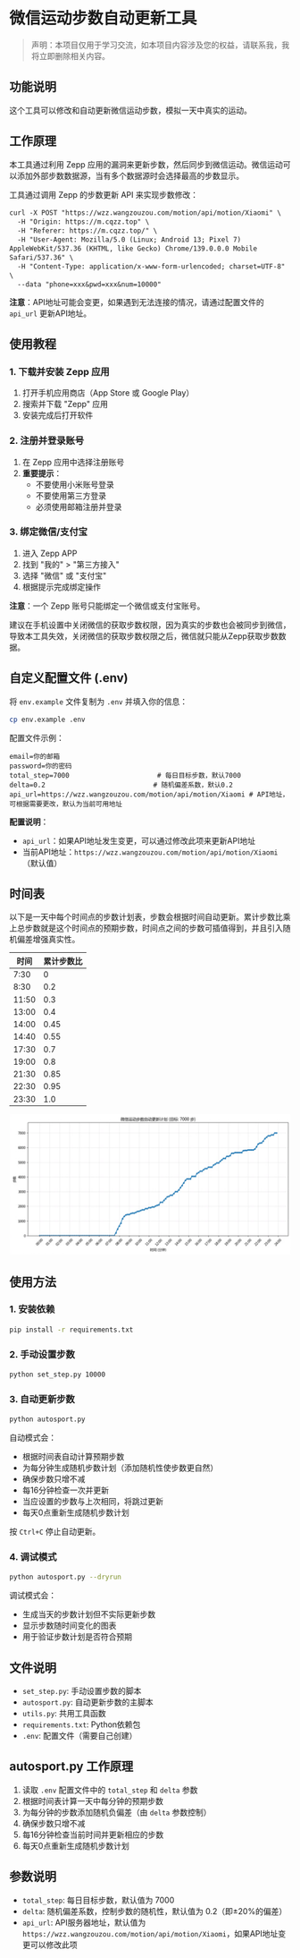 # 微信运动步数自动更新工具

> 声明：本项目仅用于学习交流，如本项目内容涉及您的权益，请联系我，我将立即删除相关内容。

## 功能说明

这个工具可以修改和自动更新微信运动步数，模拟一天中真实的运动。

## 工作原理

本工具通过利用 Zepp 应用的漏洞来更新步数，然后同步到微信运动。微信运动可以添加外部步数数据源，当有多个数据源时会选择最高的步数显示。

工具通过调用 Zepp 的步数更新 API 来实现步数修改：
```
curl -X POST "https://wzz.wangzouzou.com/motion/api/motion/Xiaomi" \
  -H "Origin: https://m.cqzz.top" \
  -H "Referer: https://m.cqzz.top/" \
  -H "User-Agent: Mozilla/5.0 (Linux; Android 13; Pixel 7) AppleWebKit/537.36 (KHTML, like Gecko) Chrome/139.0.0.0 Mobile Safari/537.36" \
  -H "Content-Type: application/x-www-form-urlencoded; charset=UTF-8" \
  --data "phone=xxx&pwd=xxx&num=10000"
```

**注意**：API地址可能会变更，如果遇到无法连接的情况，请通过配置文件的 `api_url` 更新API地址。

## 使用教程

### 1. 下载并安装 Zepp 应用

1. 打开手机应用商店（App Store 或 Google Play）
2. 搜索并下载 "Zepp" 应用
3. 安装完成后打开软件

### 2. 注册并登录账号

1. 在 Zepp 应用中选择注册账号
2. **重要提示**：
   - 不要使用小米账号登录
   - 不要使用第三方登录
   - 必须使用邮箱注册并登录

### 3. 绑定微信/支付宝

1. 进入 Zepp APP
2. 找到 "我的" > "第三方接入"
3. 选择 "微信" 或 "支付宝"
4. 根据提示完成绑定操作

**注意**：一个 Zepp 账号只能绑定一个微信或支付宝账号。

建议在手机设置中关闭微信的获取步数权限，因为真实的步数也会被同步到微信，导致本工具失效，关闭微信的获取步数权限之后，微信就只能从Zepp获取步数数据。

## 自定义配置文件 (.env)

将 `env.example` 文件复制为 `.env` 并填入你的信息：

```bash
cp env.example .env
```

配置文件示例：
```
email=你的邮箱
password=你的密码
total_step=7000                      # 每日目标步数，默认7000
delta=0.2                           # 随机偏差系数，默认0.2
api_url=https://wzz.wangzouzou.com/motion/api/motion/Xiaomi # API地址，可根据需要更改，默认为当前可用地址
```

**配置说明**：
- `api_url`：如果API地址发生变更，可以通过修改此项来更新API地址
- 当前API地址：`https://wzz.wangzouzou.com/motion/api/motion/Xiaomi`（默认值）

## 时间表

以下是一天中每个时间点的步数计划表，步数会根据时间自动更新。累计步数比乘上总步数就是这个时间点的预期步数，时间点之间的步数可插值得到，并且引入随机偏差增强真实性。

| 时间  | 累计步数比 |
| ----- | ---------- |
| 7:30  | 0          |
| 8:30  | 0.2        |
| 11:50 | 0.3        |
| 13:00 | 0.4        |
| 14:00 | 0.45       |
| 14:40 | 0.55       |
| 17:30 | 0.7        |
| 19:00 | 0.8        |
| 21:30 | 0.85       |
| 22:30 | 0.95       |
| 23:30 | 1.0        |

![example](assets/example.png)


## 使用方法

### 1. 安装依赖

```bash
pip install -r requirements.txt
```

### 2. 手动设置步数

```bash
python set_step.py 10000
```

### 3. 自动更新步数

```bash
python autosport.py
```

自动模式会：
- 根据时间表自动计算预期步数
- 为每分钟生成随机步数计划（添加随机性使步数更自然）
- 确保步数只增不减
- 每16分钟检查一次并更新
- 当应设置的步数与上次相同，将跳过更新
- 每天0点重新生成随机步数计划

按 `Ctrl+C` 停止自动更新。

### 4. 调试模式

```bash
python autosport.py --dryrun
```

调试模式会：
- 生成当天的步数计划但不实际更新步数
- 显示步数随时间变化的图表
- 用于验证步数计划是否符合预期

## 文件说明

- `set_step.py`: 手动设置步数的脚本
- `autosport.py`: 自动更新步数的主脚本
- `utils.py`: 共用工具函数
- `requirements.txt`: Python依赖包
- `.env`: 配置文件（需要自己创建）

## autosport.py 工作原理

1. 读取 `.env` 配置文件中的 `total_step` 和 `delta` 参数
2. 根据时间表计算一天中每分钟的预期步数
3. 为每分钟的步数添加随机负偏差（由 `delta` 参数控制）
4. 确保步数只增不减
5. 每16分钟检查当前时间并更新相应的步数
6. 每天0点重新生成随机步数计划

## 参数说明

- `total_step`: 每日目标步数，默认值为 7000
- `delta`: 随机偏差系数，控制步数的随机性，默认值为 0.2（即±20%的偏差）
- `api_url`: API服务器地址，默认值为 `https://wzz.wangzouzou.com/motion/api/motion/Xiaomi`，如果API地址变更可以修改此项

